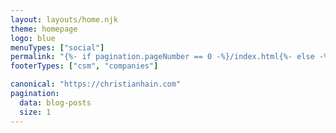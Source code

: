 ```yaml
---
layout: layouts/home.njk
theme: homepage
logo: blue
menuTypes: ["social"]
permalink: "{%- if pagination.pageNumber == 0 -%}/index.html{%- else -%}/blog/{{- pagination.pageNumber -}}/{%- endif -%}"
footerTypes: ["csm", "companies"]

canonical: "https://christianhain.com"
pagination:
  data: blog-posts
  size: 1
---
```

